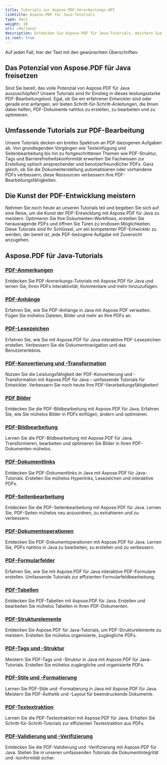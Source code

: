 ```yaml
---
title: Tutorials zur Aspose.PDF-Verarbeitungs-API
linktitle: Aspose.PDF für Java-Tutorials
type: docs
weight: 10
url: /de/java/
description: Entdecken Sie Aspose.PDF für Java-Tutorials, meistern Sie die PDF-Bearbeitung und nutzen Sie seine Leistungsfähigkeit zum nahtlosen Erstellen, Bearbeiten und Optimieren von PDFs.
is_root: true
---
```

Auf jeden Fall, hier der Text mit den gewünschten Überschriften:

## Das Potenzial von Aspose.PDF für Java freisetzen

Sind Sie bereit, das volle Potenzial von Aspose.PDF für Java auszuschöpfen? Unsere Tutorials sind Ihr Einstieg in dieses leistungsstarke PDF-Bearbeitungstool. Egal, ob Sie ein erfahrener Entwickler sind oder gerade erst anfangen, wir bieten Schritt-für-Schritt-Anleitungen, die Ihnen dabei helfen, PDF-Dokumente nahtlos zu erstellen, zu bearbeiten und zu optimieren.

## Umfassende Tutorials zur PDF-Bearbeitung

Unsere Tutorials decken ein breites Spektrum an PDF-bezogenen Aufgaben ab. Von grundlegenden Vorgängen wie Texteinfügung und Seitenbearbeitung bis hin zu fortgeschrittenen Themen wie PDF-Struktur, Tags und Barrierefreiheitskonformität erwerben Sie Fachwissen zur Erstellung optisch ansprechender und benutzerfreundlicher PDFs. Ganz gleich, ob Sie die Dokumenterstellung automatisieren oder vorhandene PDFs verbessern, diese Ressourcen verbessern Ihre PDF-Bearbeitungsfähigkeiten.

## Die Kunst der PDF-Entwicklung meistern

Nehmen Sie noch heute an unseren Tutorials teil und begeben Sie sich auf eine Reise, um die Kunst der PDF-Entwicklung mit Aspose.PDF für Java zu meistern. Optimieren Sie Ihre Dokumenten-Workflows, erstellen Sie herausragende PDFs und öffnen Sie Türen zu endlosen Möglichkeiten. Diese Tutorials sind Ihr Schlüssel, um ein kompetenter PDF-Entwickler zu werden, der bereit ist, jede PDF-bezogene Aufgabe mit Zuversicht anzugehen.

## Aspose.PDF für Java-Tutorials

### [PDF-Anmerkungen](./pdf-annotations/)
Entdecken Sie PDF-Anmerkungs-Tutorials mit Aspose.PDF für Java und lernen Sie, Ihren PDFs Interaktivität, Kommentare und mehr hinzuzufügen.
### [PDF-Anhänge](./pdf-attachments/)
Erfahren Sie, wie Sie PDF-Anhänge in Java mit Aspose.PDF verwalten. Fügen Sie mühelos Dateien, Bilder und mehr an Ihre PDFs an.
### [PDF-Lesezeichen](./pdf-bookmarks/)
Erfahren Sie, wie Sie mit Aspose.PDF für Java interaktive PDF-Lesezeichen erstellen. Verbessern Sie die Dokumentnavigation und das Benutzererlebnis.
### [PDF-Konvertierung und -Transformation](./pdf-conversion-transformation/)
Nutzen Sie die Leistungsfähigkeit der PDF-Konvertierung und -Transformation mit Aspose.PDF für Java – umfassende Tutorials für Entwickler. Verbessern Sie noch heute Ihre PDF-Verarbeitungsfähigkeiten!
### [PDF Bilder](./pdf-images/)
Entdecken Sie die PDF-Bildbearbeitung mit Aspose.PDF für Java. Erfahren Sie, wie Sie mühelos Bilder in PDFs einfügen, ändern und optimieren.
### [PDF-Bildbearbeitung](./pdf-image-manipulation/)
Lernen Sie die PDF-Bildbearbeitung mit Aspose.PDF für Java. Transformieren, bearbeiten und optimieren Sie Bilder in Ihren PDF-Dokumenten mühelos.
### [PDF-Dokumentlinks](./pdf-document-links/)
Entdecken Sie PDF-Dokumentlinks in Java mit Aspose.PDF für Java-Tutorials. Erstellen Sie mühelos Hyperlinks, Lesezeichen und interaktive PDFs.
### [PDF-Seitenbearbeitung](./pdf-page-manipulation/)
Entdecken Sie die PDF-Seitenbearbeitung mit Aspose.PDF für Java. Lernen Sie, PDF-Seiten mühelos neu anzuordnen, zu extrahieren und zu verbessern.
### [PDF-Dokumentoperationen](./pdf-document-operations/)
Entdecken Sie PDF-Dokumentoperationen mit Aspose.PDF für Java. Lernen Sie, PDFs nahtlos in Java zu bearbeiten, zu erstellen und zu verbessern.
### [PDF-Formularfelder](./pdf-form-fields/)
Erfahren Sie, wie Sie mit Aspose.PDF für Java interaktive PDF-Formulare erstellen. Umfassende Tutorials zur effizienten Formularfeldbearbeitung.
### [PDF-Tabellen](./pdf-tables/)
Entdecken Sie PDF-Tabellen mit Aspose.PDF für Java. Erstellen und bearbeiten Sie mühelos Tabellen in Ihren PDF-Dokumenten. 
### [PDF-Strukturelemente](./pdf-structure-elements/)
Entdecken Sie Aspose.PDF für Java-Tutorials, um PDF-Strukturelemente zu meistern. Erstellen Sie mühelos organisierte, zugängliche PDFs.
### [PDF-Tags und -Struktur](./pdf-tags-and-structure/)
Meistern Sie PDF-Tags und -Struktur in Java mit Aspose.PDF für Java-Tutorials. Erstellen Sie mühelos zugängliche und organisierte PDFs.
### [PDF-Stile und -Formatierung](./pdf-styles-and-formatting/)
Lernen Sie PDF-Stile und -Formatierung in Java mit Aspose.PDF für Java. Meistern Sie PDF-Ästhetik und -Layout für beeindruckende Dokumente.
### [PDF-Textextraktion](./pdf-text-extraction/)
Lernen Sie die PDF-Textextraktion mit Aspose.PDF für Java. Erhalten Sie Schritt-für-Schritt-Tutorials zur effizienten Textextraktion aus PDFs.
### [PDF-Validierung und -Verifizierung](./pdf-validation-and-verification/)
Entdecken Sie die PDF-Validierung und -Verifizierung mit Aspose.PDF für Java. Stellen Sie in unseren umfassenden Tutorials die Dokumentintegrität und -konformität sicher.
